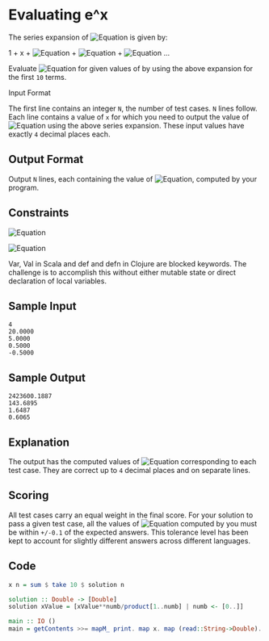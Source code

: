 # Evaluating e^x

The series expansion of ![Equation](https://render.githubusercontent.com/render/math?math=e^x) is given by:

1 + x + ![Equation](https://render.githubusercontent.com/render/math?math=x^2/2!) + ![Equation](https://render.githubusercontent.com/render/math?math=x^3/3!) + ![Equation](https://render.githubusercontent.com/render/math?math=x^4/4!) ...

Evaluate ![Equation](https://render.githubusercontent.com/render/math?math=e^x) for given values of  by using the above expansion for the first `10` terms.

Input Format

The first line contains an integer `N`, the number of test cases.
`N` lines follow. Each line contains a value of `x` for which you need to output the value of ![Equation](https://render.githubusercontent.com/render/math?math=e^x) using the above series expansion. These input values have exactly `4` decimal places each.

## Output Format

Output `N` lines, each containing the value of ![Equation](https://render.githubusercontent.com/render/math?math=e^x), computed by your program.

## Constraints

![Equation](https://render.githubusercontent.com/render/math?math=1%20\leq%20N\leq%2050)

![Equation](https://render.githubusercontent.com/render/math?math=-20.0%20\leq%20x\leq%2020.0)

Var, Val in Scala and def and defn in Clojure are blocked keywords. The challenge is to accomplish this without either mutable state or direct declaration of local variables.

## Sample Input

    4
    20.0000
    5.0000
    0.5000
    -0.5000
## Sample Output

    2423600.1887
    143.6895
    1.6487
    0.6065
## Explanation

The output has the computed values of ![Equation](https://render.githubusercontent.com/render/math?math=e^x) corresponding to each test case. They are correct up to `4` decimal places and on separate lines.

## Scoring

All test cases carry an equal weight in the final score. For your solution to pass a given test case, all the values of ![Equation](https://render.githubusercontent.com/render/math?math=e^x) computed by you must be within `+/-0.1` of the expected answers. This tolerance level has been kept to account for slightly different answers across different languages.

## Code

```haskell
x n = sum $ take 10 $ solution n

solution :: Double -> [Double]
solution xValue = [xValue**numb/product[1..numb] | numb <- [0..]]

main :: IO ()
main = getContents >>= mapM_ print. map x. map (read::String->Double). tail. words
```